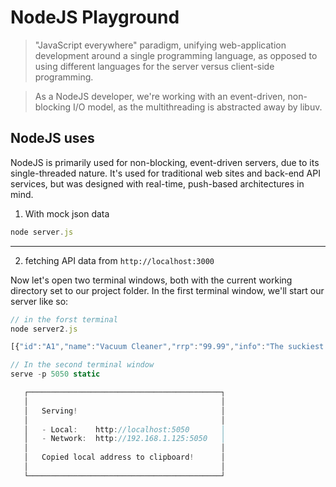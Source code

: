 # NodeJS Playground

>  "JavaScript everywhere" paradigm, unifying web-application development around a single programming language, as opposed to using different languages for the server versus client-side programming.

>  As a NodeJS developer, we're working with an event-driven, non-blocking I/O model, as the multithreading is abstracted away by libuv.

## NodeJS uses

NodeJS is primarily used for non-blocking, event-driven servers, due to its single-threaded nature. It's used for traditional web sites and back-end API services, but was designed with real-time, push-based architectures in mind.


1) With mock json data

```js
node server.js
```


---

2) fetching API data from `http://localhost:3000`

Now let's open two terminal windows, both with the current working directory set to our project folder. In the first terminal window, we'll start our server like so:

```js
// in the forst terminal
node server2.js

[{"id":"A1","name":"Vacuum Cleaner","rrp":"99.99","info":"The suckiest vacuum in the world."},{"id":"A2","name":"Leaf Blower","rrp":"303.33","info":"This product will blow your socks off."},{"id":"B1","name":"Chocolate Bar","rrp":"22.40","info":"Delicious overpriced chocolate."}]
```

```js
// In the second terminal window
serve -p 5050 static

   ┌───────────────────────────────────────────┐
   │                                           │
   │   Serving!                                │
   │                                           │
   │   - Local:    http://localhost:5050       │
   │   - Network:  http://192.168.1.125:5050   │
   │                                           │
   │   Copied local address to clipboard!      │
   │                                           │
   └───────────────────────────────────────────┘
```
